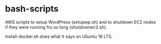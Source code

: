 bash-scripts
==============
AWS scripts to setup WordPress (setupwp.sh) and to shutdown EC2 nodes if they were running fro so long (shutdownec2.sh).

install-docker.sh does what it says on Ubuntu 16 LTS.

